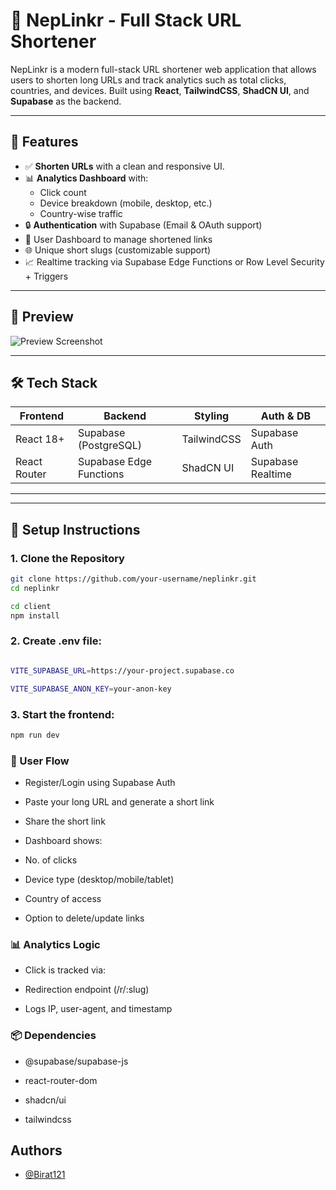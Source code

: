 
# 🔗 NepLinkr - Full Stack URL Shortener

NepLinkr is a modern full-stack URL shortener web application that allows users to shorten long URLs and track analytics such as total clicks, countries, and devices. Built using **React**, **TailwindCSS**, **ShadCN UI**, and **Supabase** as the backend.

---

## 🚀 Features

- ✅ **Shorten URLs** with a clean and responsive UI.
- 📊 **Analytics Dashboard** with:
  - Click count
  - Device breakdown (mobile, desktop, etc.)
  - Country-wise traffic
- 🔒 **Authentication** with Supabase (Email & OAuth support)
- 📁 User Dashboard to manage shortened links
- 🌐 Unique short slugs (customizable support)
- 📈 Realtime tracking via Supabase Edge Functions or Row Level Security + Triggers

---
## 📸 Preview

![Preview Screenshot](./screenshots/dashboard-preview.png) <!-- Replace with actual image path -->

---

## 🛠 Tech Stack

| Frontend | Backend | Styling | Auth & DB |
|----------|---------|---------|------------|
| React 18+ | Supabase (PostgreSQL) | TailwindCSS | Supabase Auth |
| React Router | Supabase Edge Functions | ShadCN UI | Supabase Realtime |

---

---

## 🔧 Setup Instructions

### 1. Clone the Repository

```bash
git clone https://github.com/your-username/neplinkr.git
cd neplinkr

cd client
npm install

```
### 2. Create .env file:

```bash

VITE_SUPABASE_URL=https://your-project.supabase.co

VITE_SUPABASE_ANON_KEY=your-anon-key


```
### 3. Start the frontend:
```bash
npm run dev

```

### 👤 User Flow

- Register/Login using Supabase Auth

- Paste your long URL and generate a short link

- Share the short link

- Dashboard shows:

- No. of clicks

- Device type (desktop/mobile/tablet)

- Country of access

- Option to delete/update links


### 📊 Analytics Logic
- Click is tracked via:

- Redirection endpoint (/r/:slug)

- Logs IP, user-agent, and timestamp


### 📦 Dependencies

- @supabase/supabase-js

- react-router-dom

- shadcn/ui

- tailwindcss

## Authors

- [@Birat121](https://github.com/Birat121)


